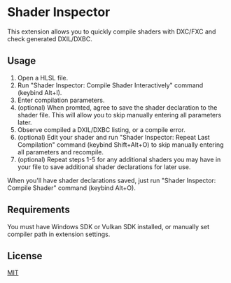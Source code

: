 # Shader Inspector

This extension allows you to quickly compile shaders with DXC/FXC and check generated DXIL/DXBC.

## Usage

1. Open a HLSL file.
2. Run "Shader Inspector: Compile Shader Interactively" command (keybind Alt+I).
3. Enter compilation parameters.
4. (optional) When promted, agree to save the shader declaration to the shader file. This will allow you to skip manually entering all parameters later.
5. Observe compiled a DXIL/DXBC listing, or a compile error.
6. (optional) Edit your shader and run "Shader Inspector: Repeat Last Compilation" command (keybind Shift+Alt+O) to skip manually entering all parameters and recompile.
7. (optional) Repeat steps 1-5 for any additional shaders you may have in your file to save additional shader declarations for later use.

When you'll have shader declarations saved, just run "Shader Inspector: Compile Shader" command (keybind Alt+O).

## Requirements

You must have Windows SDK or Vulkan SDK installed, or manually set compiler path in extension settings.

## License

[MIT](LICENSE)
